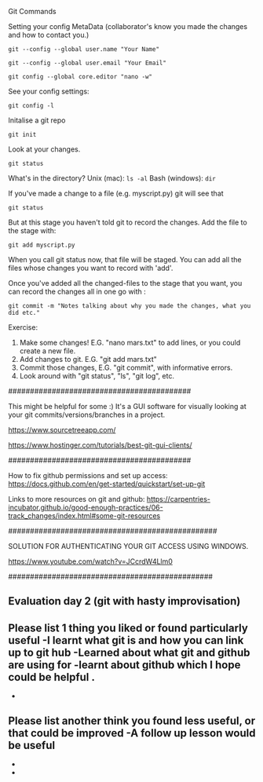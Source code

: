 Git Commands

Setting your config MetaData (collaborator's know  you made the changes and how to contact you.)


`git --config --global user.name "Your Name"`

`git --config --global user.email "Your Email"`

`git config --global core.editor "nano -w"`


See your config settings:

`git config -l`

Initalise a git repo

`git init`

Look at your changes. 

`git status`

What's in the directory?
Unix (mac):      `ls -al`
Bash (windows):     `dir`

If you've made a change to a file (e.g. myscript.py) git will see that

`git status`

But at this stage you haven't told git to record the changes. Add the file to the stage with:

`git add myscript.py`

When you call git status now, that file will be staged. You can add all the files whose changes you want to record with 'add'.

Once you've added all the changed-files to the stage that you want, you can record the changes all in one go with :

`git commit -m "Notes talking about why you made the changes, what you did etc."`

Exercise:
1. Make some changes! E.G. "nano mars.txt" to add lines, or you could create a new file.
2. Add changes to git. E.G. "git add mars.txt"
3. Commit those changes, E.G. "git commit",  with informative errors.
4. Look around with "git status", "ls", "git log", etc.

##########################################

This might be helpful for some :)
It's a GUI software for visually looking at your git commits/versions/branches in a project.

https://www.sourcetreeapp.com/

https://www.hostinger.com/tutorials/best-git-gui-clients/

##########################################

How to fix github permissions and set up access:
 https://docs.github.com/en/get-started/quickstart/set-up-git
 
 
 Links to more resources on git and github:
 https://carpentries-incubator.github.io/good-enough-practices/06-track_changes/index.html#some-git-resources
 
 
 ################################################
 
 SOLUTION FOR AUTHENTICATING YOUR GIT ACCESS USING WINDOWS.
 
 https://www.youtube.com/watch?v=JCcrdW4Llm0
 
 ###############################################
 
 
 
 ## Evaluation day 2 (git with hasty improvisation)

Please list 1 thing you liked or found particularly useful
-I learnt what git is and how you can link up to git hub
-Learned about what git and github are using for
-learnt about github which I hope could be helpful .
-
-



Please list another think you found less useful, or that could be improved
-A follow up lesson would be useful 
-
-
-
